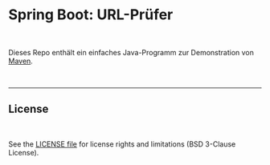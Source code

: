 # Spring Boot: URL-Prüfer #

<br>

Dieses Repo enthält ein einfaches Java-Programm zur Demonstration
von [Maven](https://maven.apache.org).

<br>

----

## License ##

<br>

See the [LICENSE file](LICENSE.md) for license rights and limitations (BSD 3-Clause License).

<br>
